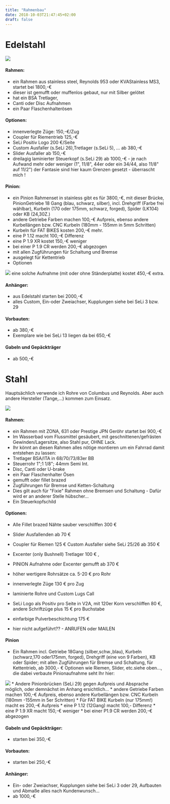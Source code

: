 ```yaml
---
title: "Rahmenbau"
date: 2018-10-03T21:47:45+02:00
draft: false
---
```


# Edelstahl

<img src="seli_29.jpg" />

#### Rahmen:

* ein Rahmen aus stainless steel, Reynolds 953 oder KVAStainless MS3, startet bei 1800,-€
* dieser ist gemufft oder muffenlos gebaut, nur mit Silber gelötet
* hat ein BSA Tretlager,
* Canti oder Disc Aufnahmen
* ein Paar Flaschenhalterösen  

#### Optionen:

* innenverlegte Züge: 150,-€/Zug
* Coupler für Riementrieb 125,-€
* SeLi Positiv Logo 200 €/Seite
* Custom Ausfaller (s.SeLi 26),Tretlager (s.SeLi 5), ... ab 380,-€
* Slider Ausfaller ab 150,-€
* dreilagig laminierter Steuerkopf (s.SeLi 29) ab 1000,-€  - je nach Aufwand mehr oder weniger (1", 11/8", 44er oder ein 34/44, also 11/8" auf 11/2")  der Fantasie sind hier kaum Grenzen gesetzt - überrascht mich !

#### Pinion:

* ein Pinion Rahmenset in stainless gibt es für 3800,-€, mit dieser Brücke, PinionGetriebe 18 Gang  (blau, schwarz, silber), incl. Drehgriff (Farbe frei wählbar), Kurbeln (170 oder 175mm, schwarz, forged), Spider (LK104) oder KB (24,30Z.)
* andere Getriebe Farben machen 100,-€ Aufpreis, ebenso andere Kurbellängen bzw. CNC Kurbeln (180mm - 155mm in 5mm Schritten)
* Kurbeln für FAT BIKES kosten 200,-€ mehr.
* eine P 1.12 macht 100,-€ Differenz
* eine P 1.9 XR kostet 150,-€ weniger
* bei einer P 1.9 CR werden 200,-€ abgezogen
* mit allen Zugführungen für Schaltung und Bremse
* ausgelegt für Kettentrieb
* Optionen  
<img src="pinion_edelstahl.jpg" />  
eine solche Aufnahme (mit oder ohne Ständerplatte) kostet 450,-€ extra.

#### Anhänger:

* aus Edelstahl starten bei 2000,-€
* alles Custom, Ein-oder Zweiachser, Kupplungen siehe bei SeLi 3 bzw. 29

#### Vorbauten:

* ab 380,-€
* Exemplare wie bei SeLi 13 liegen da bei 650,-€

#### Gabeln und Gepäckträger
* ab 500,-€


# Stahl

Hauptsächlich verwende ich Rohre von Columbus und Reynolds. Aber auch andere Hersteller (Tange,...) kommen zum Einsatz.

<img src="tretlager.jpg" />

#### Rahmen:

* ein Rahmen mit ZONA, 631 oder Prestige JPN Geröhr startet bei 900,-€
* Im Wasserbad vom Flussmittel gesäubert, mit geschnittenen/gefrästen Gewinden/Lagersitze, also Stahl pur, OHNE Lack.
* Ihr könnt an diesen Rahmen alles nötige montieren um ein Fahrrad damit entstehen zu lassen:
* Tretlager BSA/ITA in 68/70/73/83er BB
* Steuerrohr 1";1 1/8"; 44mm Semi Int.
* Disc, Canti oder U-brake
* ein Paar Flaschenhalter Ösen
* gemufft oder fillet brazed 
* Zugführungen für Bremse und Ketten-Schaltung
* Dies gilt auch für "Fixie" Rahmen ohne Bremsen und Schaltung - Dafür wird er an anderer Stelle hübscher...
* Ein Steuerkopfschild  

#### Optionen:

* Alle Fillet brazed Nähte sauber verschliffen 300 €
* Slider Ausfallenden ab 70 €
* Coupler für Riemen 125 €
Custom Ausfaller siehe SeLi 25/26  ab 350 €
* Excenter (only Bushnell) Tretlager 100 € ,
* PINION Aufnahme oder Excenter gemufft ab 370 €
* höher wertigere Rohrsätze ca. 5-20 € pro Rohr
* innenverlegte Züge 130 € pro Zug

* laminierte Rohre und Custom Lugs Call
* SeLi Logo als Positiv pro Seite in V2A, mit 120er Korn verschliffen 80 €, andere Schriftzüge plus 15 € pro Buchstabe
* einfarbige Pulverbeschichtung 175 €
* hier nicht aufgeführt?? - ANRUFEN oder MAILEN

#### Pinion

* Ein Rahmen incl. Getriebe 18Gang (silber,schw.,blau), Kurbeln (schwarz,170 oder175mm, forged), Drehgriff (eine von 9 Farben), KB oder Spider;  mit allen Zugführungen für Bremse und Schaltung, für Kettentrieb, ab 3000,- €  Optionen wie Riemen, Slider, etc.siehe oben..., die dabei verbaute Pinionaufnahme seht Ihr hier:  
<img src="pinion_aufnahme_oben.jpg">
* Andere Pinionbrücken (SeLi 29) gegen Aufpreis und Absprache möglich, oder demnächst im Anhang ersichtlich...
* andere Getriebe Farben machen 100,-€ Aufpreis, ebenso andere Kurbellängen bzw. CNC Kurbeln (180mm -155mm in 5er Schritten)
* Für FAT BIKE Kurbeln (nur 175mm!) macht es 200,-€ Aufpreis
* eine P 1.12 (12Gang) macht 100,- Differenz
* eine P 1.9 XR  macht 150,-€ weniger
* bei einer P1.9 CR werden 200,-€ abgezogen                                                    

#### Gabeln und Gepäckträger:
* starten bei 350,-€

#### Vorbauten:
* starten bei 250,-€

#### Anhänger:

* Ein- oder Zweiachser, Kupplungen siehe bei SeLi 3 oder 29, Aufbauten und Abmaße alles nach Kundenwunsch...
* ab 1000,-€


